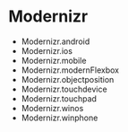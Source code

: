# Modernizr

* Modernizr.android
* Modernizr.ios
* Modernizr.mobile
* Modernizr.modernFlexbox
* Modernizr.objectposition
* Modernizr.touchdevice
* Modernizr.touchpad
* Modernizr.winos
* Modernizr.winphone
